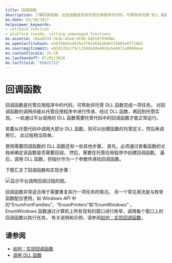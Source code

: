 ```yaml
---
title: 回调函数
description: 了解回调函数，这些函数是具有托管应用程序的代码，可帮助非托管 DLL 函数完成一项任务。
ms.date: 03/30/2017
helpviewer_keywords:
- callback function
- platform invoke, calling unmanaged functions
ms.assetid: c0aa8533-3b3b-42e8-9f60-84919793098c
ms.openlocfilehash: e28756b5ed935aff83363b38d6f33982e87718b2
ms.sourcegitcommit: e02d17b2cf9c1258dadda4810a5e6072a0089aee
ms.contentlocale: zh-CN
ms.lasthandoff: 07/01/2020
ms.locfileid: "85621712"
---
```

# <a name="callback-functions"></a>回调函数
回调函数是托管应用程序中的代码，可帮助非托管 DLL 函数完成一项任务。 对回调函数的调用间接从托管应用程序中进行传递、经过 DLL 函数，再回到托管实现。 一些通过平台调用的 DLL 函数需要托管代码中的回调函数才能正常运行。  
  
 若要从托管代码中调用大部分 DLL 函数，则可以创建函数的托管定义，然后再调用它。 此过程相当简单。  
  
 使用需要回调函数的 DLL 函数还有一些其他步骤。 首先，必须通过查看函数的文档来确定该函数是否需要回调。 然后，需要在托管应用程序中创建回调函数。 最后，调用 DLL 函数，将指针作为一个参数传递给回调函数。

 下图汇总了回调函数和实现步骤：  
  
 ![显示平台调用回调过程的图。](./media/callback-functions/platform-invoke-callback-process.gif)  
  
 回调函数非常适合用于需要重复执行一项任务的情况。 另一个常见用法是与枚举函数配合使用，如 Windows API 中的“EnumFontFamilies”、“EnumPrinters”和“EnumWindows”  。 EnumWindows 函数通过计算机上所有现有的窗口进行枚举，调用每个窗口上的回调函数以执行任务。 有关说明和示例，请参阅[如何：实现回调函数](how-to-implement-callback-functions.md)。  
  
## <a name="see-also"></a>请参阅

- [如何：实现回调函数](how-to-implement-callback-functions.md)
- [调用 DLL 函数](calling-a-dll-function.md)
